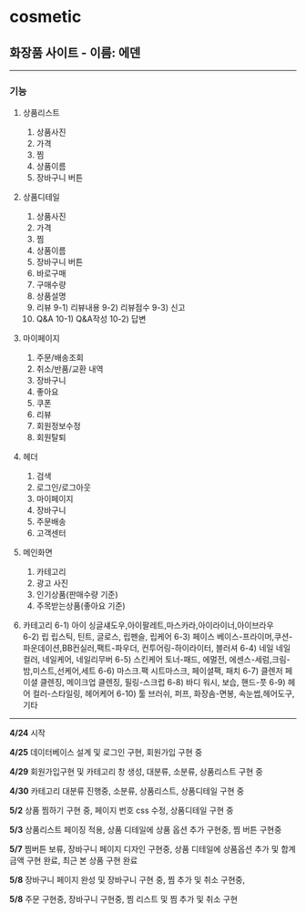 # cosmetic
## 화장품 사이트 - 이름: 에덴
-----

### 기능


1. 상품리스트
	1) 상품사진
	2) 가격
	3) 찜
	4) 상품이름
	5) 장바구니 버튼



2. 상품디테일
	1) 상품사진
	2) 가격
	3) 찜
	4) 상품이름
	5) 장바구니 버튼
	6) 바로구매
	7) 구매수량
	8) 상품설명
	9) 리뷰
		9-1) 리뷰내용
		9-2) 리뷰점수
		9-3) 신고
	10) Q&A
		10-1) Q&A작성
		10-2) 답변
		


3. 마이페이지
 	1) 주문/배송조회
 	2) 취소/반품/교환 내역
 	3) 장바구니
 	4) 좋아요
 	5) 쿠폰
 	6) 리뷰
	7) 회원정보수정
	8) 회원탈퇴



4. 헤더
	1) 검색
	2) 로그인/로그아웃
	3) 마이페이지
	4) 장바구니
	5) 주문배송
	6) 고객센터



5. 메인화면
	1) 카테고리
	2) 광고 사진
	3) 인기상품(판매수량 기준)
	4) 주목받는상품(좋아요 기준)



6. 카테고리
	6-1) 아이
	싱글섀도우,아이팔레트,마스카라,아이라이너,아이브라우	
	6-2) 립
	립스틱, 틴트, 글로스, 립펜슬, 립케어
	6-3) 페이스
	베이스-프라이머,쿠션-파운데이션,BB컨실러,팩트-파우더, 컨투어링-하이라이터, 블러셔
	6-4) 네일
	네일컬러, 네일케어, 네일리무버
	6-5) 스킨케어
	토너-패드, 에멀전, 에센스-세럼,크림-밤,미스트,선케어,세트
	6-6) 마스크.팩
	시트마스크, 페이셜팩, 패치
	6-7) 클렌저
	페이셜 클렌징, 메이크업 클렌징, 필링-스크럽
	6-8) 바디
	워시, 보습, 핸드-풋
	6-9) 헤어
	컬러-스타일링, 헤어케어
	6-10) 툴
	브러쉬, 퍼프, 화장솜-면봉, 속눈썹,헤어도구,기타	

-----


**4/24** 시작


**4/25** 데이터베이스 설계 및 로그인 구현, 회원가입 구현 중


**4/29** 회원가입구현 및 카테고리 창 생성, 대분류, 소분류, 상품리스트 구현 중


**4/30** 카테고리 대분류 진행중, 소분류, 상품리스트, 상품디테일 구현 중


**5/2** 상품 찜하기 구현 중, 페이지 번호 css 수정, 상품디테일 구현 중


**5/3** 상품리스트 페이징 적용, 상품 디테일에 상품 옵션 추가 구현중, 찜 버튼 구현중  


**5/7** 찜버튼 보류, 장바구니 페이지 디자인 구현중, 상품 디테일에 상품옵션 추가 및 합계금액 구현 완료, 최근 본 상품 구현 완료


**5/8** 장바구니 페이지 완성 및 장바구니 구현 중, 찜 추가 및 취소 구현중, 


**5/8** 주문 구현중, 장바구니 구현중, 찜 리스트 및 찜 추가 및 취소 구현



